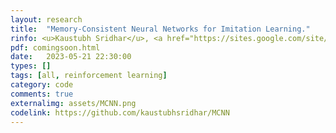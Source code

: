 ```yaml
---
layout: research
title:  "Memory-Consistent Neural Networks for Imitation Learning."
rinfo: <u>Kaustubh Sridhar</u>, <a href="https://sites.google.com/site/duttasouradeep39/">Souradeep Dutta</a>, <a href="https://www.seas.upenn.edu/~dineshj/pal/index.html">Dinesh Jayaraman</a>, <a href="https://www.seas.upenn.edu/~weimerj/research.html">James Weimer</a>, <a href="https://www.cis.upenn.edu/~lee/home/index.shtml">Insup Lee</a>. <ul>➥ Submitted to Neural Information Processing Systems (NeurIPS) 2023.</ul> 
pdf: comingsoon.html
date:   2023-05-21 22:30:00
types: []
tags: [all, reinforcement learning]
category: code
comments: true
externalimg: assets/MCNN.png
codelink: https://github.com/kaustubhsridhar/MCNN
---
```

